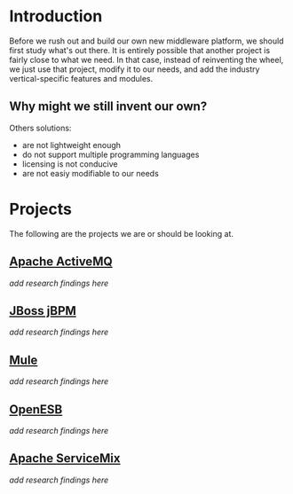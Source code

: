 # Introduction #

Before we rush out and build our own new middleware platform, we should first study what's out there. It is entirely possible that another project is fairly close to what we need. In that case, instead of reinventing the wheel, we just use that project, modify it to our needs, and add the industry vertical-specific features and modules.

## Why might we still invent our own? ##
Others solutions:
  * are not lightweight enough
  * do not support multiple programming languages
  * licensing is not conducive
  * are not easiy modifiable to our needs

# Projects #

The following are the projects we are or should be looking at.

## [Apache ActiveMQ](http://activemq.apache.org/) ##
_add research findings here_
## [JBoss jBPM](http://www.jboss.com/products/jbpm) ##
_add research findings here_
## [Mule](http://mule.mulesource.org/) ##
_add research findings here_
## [OpenESB](https://open-esb.dev.java.net/) ##
_add research findings here_
## [Apache ServiceMix](http://servicemix.apache.org/home.html) ##
_add research findings here_